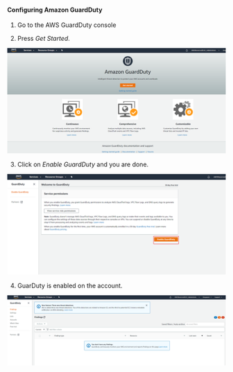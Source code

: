 #### Configuring Amazon GuardDuty

1)  Go to the AWS GuardDuty console

2)  Press *Get Started*.

![images](images/8f5ea616dceef0033c368da422da02a6.png)

3)  Click on *Enable GuardDuty* and you are done.

![images](images/e5882947fb2df261ec73f29c8bcb1395.png)

4)  GuarDuty is enabled on the account.

![images](images/11e91f206aca99a464ef8dbd95477cdb.png)
